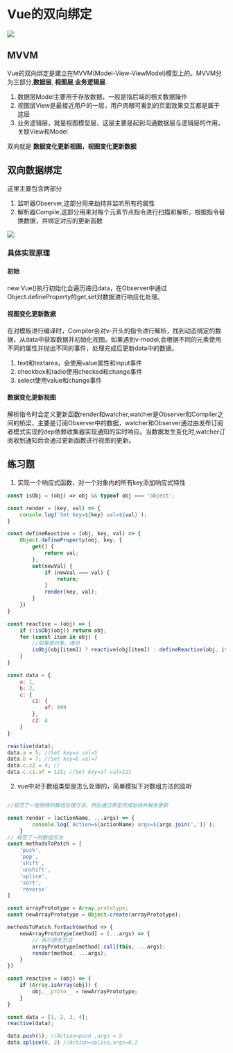 # Vue的双向绑定

![](https://p1-jj.byteimg.com/tos-cn-i-t2oaga2asx/gold-user-assets/2019/8/19/16ca75871f729d89~tplv-t2oaga2asx-watermark.awebp)

## MVVM

Vue的双向绑定是建立在MVVM(Model-View-ViewModel)模型上的。MVVM分为三部分,**数据层**, **视图层**,**业务逻辑层**.

1. 数据层Model主要用于存放数据，一般是指后端的相关数据操作
2. 视图层View是最接近用户的一层，用户肉眼可看到的页面效果交互都是属于这层
3. 业务逻辑层，就是视图模型层，这层主要是起到沟通数据层与逻辑层的作用，关联View和Model

双向就是 **数据变化更新视图，视图变化更新数据**

## 双向数据绑定

这里主要包含两部分

1. 监听器Observer,这部分用来劫持并监听所有的属性
2. 解析器Compile,这部分用来对每个元素节点指令进行扫描和解析，根据指令替换数据，并绑定对应的更新函数

![](https://jonny-wei.github.io/blog/images/vue/vue%E5%93%8D%E5%BA%94%E5%BC%8F%E5%8E%9F%E7%90%861.png)

### 具体实现原理

#### 初始

new Vue()执行初始化会遍历递归data，在Observer中通过Object.defineProperty的get,set对数据进行响应化处理。

#### 视图变化更新数据

在对模板进行编译时，Compiler会对v-开头的指令进行解析，找到动态绑定的数据，从data中获取数据并初始化视图。如果遇到v-model,会根据不同的元素使用不同的属性并抛出不同的事件，处理完成后更新data中的数据。

1. text和textarea，会使用value属性和input事件
2. checkbox和radio使用checked和change事件
3. select使用value和change事件

#### 数据变化更新视图

解析指令时会定义更新函数render和watcher,watcher是Observer和Compiler之间的桥梁，主要是订阅Observer中的数据，watcher和Observer通过由发布订阅者模式实现的dep依赖收集器实现通知的实时响应。当数据发生变化时,watcher订阅收到通知后会通过更新函数进行视图的更新。



## 练习题

1. 实现一个响应式函数，对一个对象内的所有key添加响应式特性

```javascript
const isObj = (obj) => obj && typeof obj === 'object';

const render = (key, val) => {
    console.log(`Set key=${key} val=${val}`);
}

const defineReactive = (obj, key, val) => {
    Object.defineProperty(obj, key, {
        get() {
            return val;
        },
        set(newVal) {
            if (newVal === val) {
                return;
            }
            render(key, val);
        }
    })
}

const reactive = (obj) => {
    if (!isObj(obj)) return obj;
    for (const item in obj) {
        //如果是对象，递归
        isObj(obj[item]) ? reactive(obj[item]) : defineReactive(obj, item, obj[item]);
    }
}

const data = {
    a: 1,
    b: 2,
    c: {
        c1: {
            af: 999
        },
        c2: 4
    }
}

reactive(data);
data.a = 5; //Set key=a val=5
data.b = 7; //Set key=b val=7
data.c.c2 = 4; //
data.c.c1.af = 121; //Set key=af val=121
```

2. vue中对于数组类型是怎么处理的，简单模拟下对数组方法的监听

```javascript

//规范了一些特殊的数组处理方法，然后通过原型完成劫持并触发更新

const render = (actionName, ...args) => {
        console.log(`Action=${actionName} args=${args.join(',')}`);
    }
// 规范了一列数组方法
const methodsToPatch = [
    'push',
    'pop',
    'shift',
    'unshift',
    'splice',
    'sort',
    'reverse'
]

const arrayPrototype = Array.prototype;
const newArrayPrototype = Object.create(arrayPrototype);

methodsToPatch.forEach(method => {
    newArrayPrototype[method] = (...args) => {
        // 执行原生方法
        arrayPrototype[method].call(this, ...args);
        render(method, ...args);
    }
})

const reactive = (obj) => {
    if (Array.isArray(obj)) {
        obj.__proto__ = newArrayPrototype;
    }
}

const data = [1, 2, 3, 4];
reactive(data);

data.push(5); //Action=push ,args = 5
data.splice(0, 2) //Action=splice,args=0,2
```

